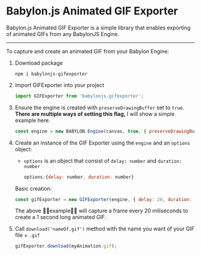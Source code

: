 # Babylon.js Animated GIF Exporter

Babylon.js Animated GIF Exporter is a simple library that enables exporting of animated GIFs from any BabylonJS Engine.

---

To capture and create an animated GIF from your Babylon Engine:

1.  Download package

    `npm i babylonjs-gifexporter`

2.  Import GIFExporter into your project

    ```javascript
    import GIFExporter from 'babylonjs-gifexporter';
    ```

3.  Ensure the engine is created with `preserveDrawingBuffer` set to `true`. **There are multiple ways of setting this flag,** I will show a simple example here.

    ```javascript
    const engine = new BABYLON.Engine(canvas, true, { preserveDrawingBuffer: true });
    ```

4.  Create an instance of the GIF Exporter using the `engine` and an `options` object:

    - `options` is an object that consist of `delay: number` and `duration: number`
      ```javascript
      options:{delay: number, duration: number}
      ```

    Basic creation:

    ```javascript
    const gifExporter = new GIFExporter(engine, { delay: 20, duration: 1000 });
    ```

    The above 🔼🔼example🔼🔼 will capture a frame every 20 miliseconds to create a 1 second long animated GIF.

5.  Call `download('nameOf.gif')` method with the name you want of your GIF file + `.gif`
    ```javascript
    gifExporter.download(myAnimation.gif);
    ```
